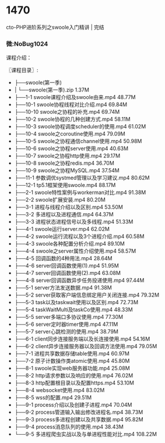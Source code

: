 # 1470
cto-PHP进阶系列之swoole入门精讲 | 完结
### 微:NoBug1024 


课程介绍：

〖课程目录〗:     

- ├──swoole(第一季)  
- |   └──swoole(第一季).zip  1.37M
- ├──1-1 swoole课程介绍及swoole由来.mp4  48.77M
- ├──10-1 swoole协程线程对比介绍.mp4  69.84M
- ├──10-10 swoole之协程的补充.mp4  69.74M
- ├──10-2 swoole协程的几种创建方式.mp4  58.11M
- ├──10-3 swoole协程调度scheduler的使用.mp4  61.02M
- ├──10-4 swoole之coroutine使用.mp4  79.09M
- ├──10-5 swoole之协程通信channel使用.mp4  50.98M
- ├──10-6 swoole之协程server使用.mp4  40.63M
- ├──10-7 swoole之协程http使用.mp4  29.17M
- ├──10-8 swoole之协程redis.mp4  36.70M
- ├──10-9 swoole之协程MySQL.mp4  37.54M
- ├──11-1 参数调优systmed管理以及学习建议.mp4  80.62M
- ├──12-1 tp5.1框架使用swoole.mp4  88.17M
- ├──2-1 swoole特性案例与workerman对比.mp4  91.38M
- ├──2-2 swoole扩展安装.mp4  80.20M
- ├──3-1 进程与线程介绍以及区别.mp4  53.50M
- ├──3-2 多进程以及进程通信.mp4  64.37M
- ├──3-3 进程状态进程信号以及多线程.mp4  51.33M
- ├──4-1 swoole运行server.mp4  62.02M
- ├──4-2 swoole运行流程以及3个进程介绍.mp4  60.58M
- ├──4-3 swoole各种配置分析介绍.mp4  89.10M
- ├──4-4 swoole之server属性介绍使用.mp4  58.57M
- ├──4-5 回调函数的4种用法.mp4  28.64M
- ├──4-6 server回调函数使用(1).mp4  51.95M
- ├──4-7 server回调函数使用(2).mp4  63.08M
- ├──4-8 server回调函数异步任务投递使用.mp4  97.44M
- ├──5-1 server方法发送数据.mp4  91.38M
- ├──5-2 server获取客户端信息绑定用户关闭连接.mp4  79.32M
- ├──5-3 task以及taskwait使用以及区别.mp4  72.73M
- ├──5-4 taskWaitMulti及taskCo使用.mp4  48.33M
- ├──5-5 server多端口多协议使用.mp4  77.30M
- ├──5-6 server定时器timer使用.mp4  47.11M
- ├──5-7 server心跳检测的使用.mp4  38.79M
- ├──6-1 client同步连接服务端以及长连接使用.mp4  54.16M
- ├──6-2 client异步连接服务器以及回调方法使用.mp4  79.05M
- ├──7-1 进程共享数据存储table使用.mp4  60.97M
- ├──7-2 原子计数操作类atomic使用.mp4  45.80M
- ├──8-1 swoole实现web服务器功能.mp4  25.08M
- ├──8-2 http请求参数以及响应的使用.mp4  76.02M
- ├──8-3 http配置根目录以及配置https.mp4  53.10M
- ├──8-4 websocket使用.mp4  83.02M
- ├──8-5 wss的配置.mp4  29.51M
- ├──9-1 process介绍以及创建子进程.mp4  70.04M
- ├──9-2 process管道输入输出修改进程名.mp4  38.73M
- ├──9-3 process多进程创建以及共享数据.mp4  95.82M
- ├──9-4 process消息队列的使用.mp4  38.43M
- └──9-5 多进程爬虫实战以及与单进程性能对比.mp4  108.22M
